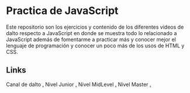 # Practica de JavaScript

Este repositorio son los ejercicios y contenido de los diferentes videos de dalto respecto a JavaScript
en donde se muestra todo lo relacionado a JavaScript además de fomentarme a practicar más y conocer mejor el
lenguaje de programación y conocer un poco más de los usos de HTML y CSS.

## Links

Canal de dalto [.](https://www.youtube.com/c/soydalto)
Nivel Junior [.](https://www.youtube.com/watch?v=z95mZVUcJ-E)
Nivel MidLevel [.](https://www.youtube.com/watch?v=xOinGb2MZSk)
Nivel Master [.](https://www.youtube.com/watch?v=EbMi1Qj4rVE)
